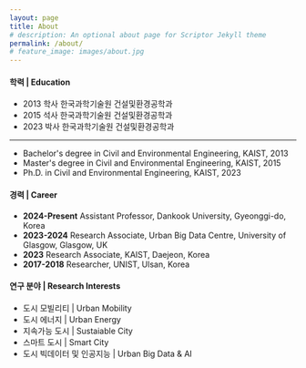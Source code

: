 ```yaml
---
layout: page
title: About
# description: An optional about page for Scriptor Jekyll theme
permalink: /about/
# feature_image: images/about.jpg
---
```



#### 학력 | Education
- 2013 학사 한국과학기술원 건설및환경공학과
- 2015 석사 한국과학기술원 건설및환경공학과
- 2023 박사 한국과학기술원 건설및환경공학과
---
- Bachelor's degree in Civil and Environmental Engineering, KAIST, 2013
- Master's degree in Civil and Environmental Engineering, KAIST, 2015
- Ph.D. in Civil and Environmental Engineering, KAIST, 2023


#### 경력 | Career
- **2024-Present** Assistant Professor, Dankook University, Gyeonggi-do, Korea
- **2023-2024** Research Associate, Urban Big Data Centre, University of Glasgow, Glasgow, UK
- **2023** Research Associate, KAIST, Daejeon, Korea
- **2017-2018** Researcher, UNIST, Ulsan, Korea


#### 연구 분야 | Research Interests
- 도시 모빌리티 \| Urban Mobility
- 도시 에너지 \| Urban Energy
- 지속가능 도시 \| Sustaiable City
- 스마트 도시 \| Smart City
- 도시 빅데이터 및 인공지능 \| Urban Big Data & AI
